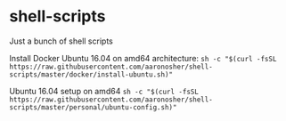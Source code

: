 # shell-scripts

Just a bunch of shell scripts

Install Docker
Ubuntu 16.04 on amd64 architecture: `sh -c "$(curl -fsSL https://raw.githubusercontent.com/aaronosher/shell-scripts/master/docker/install-ubuntu.sh)"`

Ubuntu 16.04 setup on amd64 `sh -c "$(curl -fsSL https://raw.githubusercontent.com/aaronosher/shell-scripts/master/personal/ubuntu-config.sh)"`
